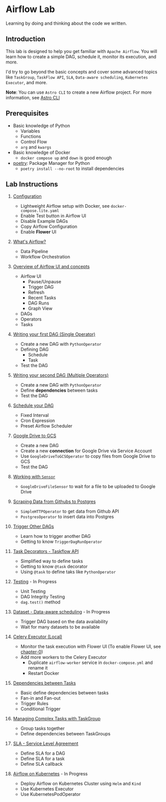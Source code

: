 # Airflow Lab

Learning by doing and thinking about the code we written.

## Introduction

This lab is designed to help you get familiar with `Apache Airflow`. You will learn how to create a simple DAG, schedule it, monitor its execution, and more.

I'd try to go beyond the basic concepts and cover some advanced topics like `TaskGroup`, `TaskFlow API`, `SLA`, `Data-aware scheduling`, `Kubernetes Executor`, and more.

**Note**: You can use `Astro CLI` to create a new Airflow project. For more information, see [Astro CLI](https://www.astronomer.io/docs/astro/cli/get-started-cli)

## Prerequisites

- Basic knowledge of Python
  - Variables
  - Functions
  - Control Flow
  - `arg` and `kwargs`
- Basic knowledge of Docker
  - `docker compose up` and `down` is good enough
- [poetry](https://python-poetry.org/docs/#installation): Package Manager for Python
  - `poetry install --no-root` to install dependencies

## Lab Instructions

1. [Configuration](docs/chapter-0/README.md)

   - Lightweight Airflow setup with Docker, see `docker-compose.lite.yaml`
   - Enable Test button in Airflow UI
   - Disable Example DAGs
   - Copy Airflow Configuration
   - Enable **Flower** UI

2. [What's Airflow?](docs/chapter-01/README.md)
   - Data Pipeline
   - Workflow Orchestration

3. [Overview of Airflow UI and concepts](docs/chapter-02/README.md)

   - Airflow UI
     - Pause/Unpause
     - Trigger DAG
     - Refresh
     - Recent Tasks
     - DAG Runs
     - Graph View
   - DAGs
   - Operators
   - Tasks

4. [Writing your first DAG (Single Operator)](docs/chapter-03/README.md)

   - Create a new DAG with `PythonOperator`
   - Defining DAG
     - Schedule
     - Task
   - Test the DAG

5. [Writing your second DAG (Multiple Operators)](docs/chapter-04/README.md)

   - Create a new DAG with `PythonOperator`
   - Define **dependencies** between tasks
   - Test the DAG

6. [Schedule your DAG](docs/chapter-05/README.md)

   - Fixed Interval
   - Cron Expression
   - Preset Airflow Scheduler

7. [Google Drive to GCS](docs/chapter-06/README.md)

   - Create a new DAG
   - Create a new **connection** for Google Drive via Service Account
   - Use `GoogleDriveToGCSOperator` to copy files from Google Drive to GCS
   - Test the DAG

8. [Working with `Sensor`](docs/chapter-07/README.md)

   - `GoogleDriveFileSensor` to wait for a file to be uploaded to Google Drive

9. [Scraping Data from Githubs to Postgres](docs/chapter-08/README.md)

   - `SimpleHTTPOperator` to get data from Github API
   - `PostgresOperator` to insert data into Postgres

10. [Trigger Other DAGs](docs/chapter-09/README.md)

    - Learn how to trigger another DAG
    - Getting to know `TriggerDagRunOperator`

11. [Task Decorators - Taskflow API](docs/chapter-10/README.md)

    - Simplified way to define tasks
    - Getting to know `@task` decorator
    - Using `@task` to define taks like `PythonOperator`

12. [Testing](docs/chapter-11/README.md) - In Progress

    - Unit Testing
    - DAG Integrity Testing
    - `dag.test()` method

13. [Dataset - Data-aware scheduling](docs/chapter-12/README.md) - In Progress

    - Trigger DAG based on the data availability
    - Wait for many datasets to be available

14. [Celery Executor (Local)](docs/chapter-13/README.md)

    - Monitor the task execution with Flower UI (To enable Flower UI, see [chapter-0](docs/chapter-0/README.md))
    - Add more workers to the Celery Executor
      - Duplicate `airflow-worker` service in `docker-compose.yml` and rename it
      - Restart Docker

15. [Dependencies between Tasks](docs/chapter-14/README.md)

    - Basic define dependencies between tasks
    - Fan-in and Fan-out
    - Trigger Rules
    - Conditional Trigger

16. [Managing Complex Tasks with TaskGroup](./docs/chapter-15/README.md)
    - Group tasks together
    - Define dependencies between TaskGroups
17. [SLA - Service Level Agreement](./docs/chapter-16/README.md)
    - Define SLA for a DAG
    - Define SLA for a task
    - Define SLA callback
18. [Airflow on Kubernetes](./docs/chapter-17/README.md) - In Progress
    - Deploy Airflow on Kubernetes Cluster using `Helm` and `Kind`
    - Use Kubernetes Executor
    - Use KubernetesPodOperator
